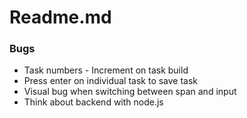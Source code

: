# Readme.md

### Bugs

+ Task numbers - Increment on task build
+ Press enter on individual task to save task
+ Visual bug when switching between span and input
+ Think about backend with node.js